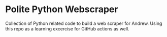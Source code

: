 # Polite Python Webscraper

Collection of Python related code to build a web scraper for Andrew. Using this repo as a learning excercise for GitHub actions as well.
